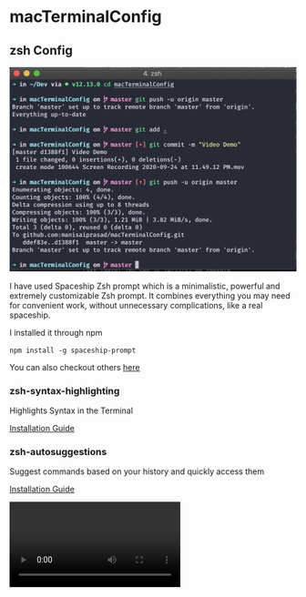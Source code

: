 # macTerminalConfig
## zsh Config

![Terminal Window](https://github.com/manisaiprasad/macTerminalConfig/blob/master/demo.png)

I have used  Spaceship Zsh prompt which is a minimalistic, powerful and extremely customizable Zsh prompt. It combines everything you may need for convenient work, without unnecessary complications, like a real spaceship.

I installed it through npm
```
npm install -g spaceship-prompt
```
You can also checkout others [here](https://github.com/denysdovhan/spaceship-prompt) 

### zsh-syntax-highlighting

Highlights Syntax in the Terminal

[Installation Guide](https://github.com/zsh-users/zsh-syntax-highlighting/blob/master/INSTALL.md#oh-my-zsh)


### zsh-autosuggestions
Suggest commands based on your history and quickly access them

[Installation Guide](https://github.com/zsh-users/zsh-autosuggestions/blob/master/INSTALL.md#oh-my-zsh)

![Terminal Video](https://github.com/manisaiprasad/macTerminalConfig/blob/master/demo.mov)
